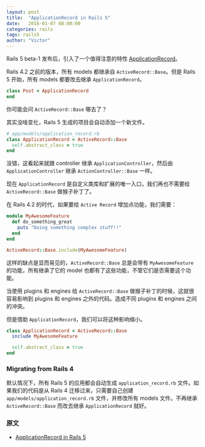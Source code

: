 ```yaml
---
layout: post
title:  "ApplicationRecord in Rails 5"
date:   2016-01-07 08:00:00
categories: rails
tags: rails5
author: "Victor"
---
```


Rails 5 beta-1 发布后，引入了一个值得注意的特性 [ApplicationRecord](https://github.com/rails/rails/pull/22567)。

Rails 4.2 之前的版本，所有 models 都继承自 `ActiveRecord::Base`。但是 Rails 5 开始，所有 models 都要改去继承 `ApplicationRecord`。

```ruby
class Post < ApplicationRecord
end
```

你可能会问 `ActiveRecord::Base` 哪去了？

其实没啥变化，Rails 5 生成的项目会自动添加一个新文件。

```ruby
# app/models/application_record.rb
class ApplicationRecord < ActiveRecord::Base
  self.abstract_class = true
end
```

没错，这看起来就跟 controller 继承 `ApplicationController`，然后由 `ApplicationController` 继承 `ActionController::Base` 一样。

现在 `ApplicationRecord` 是自定义类库和扩展的唯一入口，我们再也不需要给 `ActiveRecord::Base` 做猴子补丁了。

在 Rails 4.2 的时代，如果要给 `Active Record` 增加点功能，我们需要：

```ruby
module MyAwesomeFeature
  def do_something_great
    puts "Doing something complex stuff!!"
  end
end

ActiveRecord::Base.include(MyAwesomeFeature)
```

这样的缺点是显而易见的，`ActiveRecord::Base` 总是会带有 `MyAwesomeFeature` 的功能，所有继承了它的 model 也都有了这些功能，不管它们是否需要这个功能。

当使用 plugins 和 engines 给 `ActiveRecord::Base` 做猴子补丁的时候，这就很容易影响到 plugins 和 engines 之外的代码。造成不同 plugins 和 engines 之间的冲突。

但是借助 `ApplicationRecord`，我们可以将这种影响缩小。

```ruby
class ApplicationRecord < ActiveRecord::Base
  include MyAwesomeFeature

  self.abstract_class = true
end
```

### Migrating from Rails 4

默认情况下，所有 Rails 5 的应用都会自动生成 `application_record.rb` 文件。如果我们的代码是从 Rails 4 迁移过来，只需要自己创建 `app/models/application_record.rb` 文件，并修改所有 models 文件。不再继承 `ActiveRecord::Base` 而改去继承 `ApplicationRecord` 就好。

### 原文

* [ApplicationRecord in Rails 5](http://blog.bigbinary.com/2015/12/28/application-record-in-rails-5.html)
